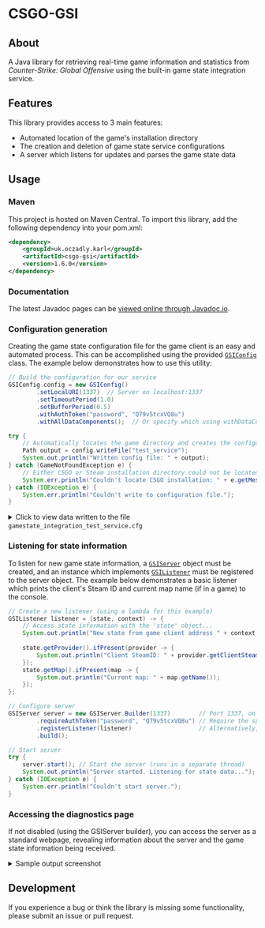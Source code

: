 # CSGO-GSI
## About
A Java library for retrieving real-time game information and statistics from *Counter-Strike: Global Offensive* using
the built-in game state integration service.

## Features
This library provides access to 3 main features:
- Automated location of the game's installation directory
- The creation and deletion of game state service configurations
- A server which listens for updates and parses the game state data

## Usage
### Maven
This project is hosted on Maven Central. To import this library, add the following dependency into your pom.xml:
```xml
<dependency>
    <groupId>uk.oczadly.karl</groupId>
    <artifactId>csgo-gsi</artifactId>
    <version>1.6.0</version>
</dependency>
```

### Documentation
The latest Javadoc pages can be [viewed online through Javadoc.io](https://www.javadoc.io/doc/uk.oczadly.karl/csgo-gsi).

### Configuration generation
Creating the game state configuration file for the game client is an easy and automated process. This can be 
accomplished using the provided [`GSIConfig`](https://www.javadoc.io/doc/uk.oczadly.karl/csgo-gsi/latest/uk/oczadly/karl/csgsi/config/GSIConfig.html)
 class. The example below demonstrates how to use this utility:

```java
// Build the configuration for our service
GSIConfig config = new GSIConfig()
        .setLocalURI(1337)  // Server on localhost:1337
        .setTimeoutPeriod(1.0)
        .setBufferPeriod(0.5)
        .withAuthToken("password", "Q79v5tcxVQ8u")
        .withAllDataComponents();  // Or specify which using withDataComponents(...)

try {
    // Automatically locates the game directory and creates the configuration file
    Path output = config.writeFile("test_service");
    System.out.println("Written config file: " + output);
} catch (GameNotFoundException e) {
    // Either CSGO or Steam installation directory could not be located
    System.err.println("Couldn't locate CSGO installation: " + e.getMessage());
} catch (IOException e) {
    System.err.println("Couldn't write to configuration file.");
}
```

<details>
<summary>Click to view data written to the file <code>gamestate_integration_test_service.cfg</code></summary>

```text
"Sample test service" {
    "uri"     "http://localhost:1337"
    "timeout" "1.0"
    "buffer"  "0.5"
    "auth" {
        "password" "Q79v5tcxVQ8u"
    }
    "data" {
        "map_round_wins"         "1"
        "map"                    "1"
        "player_id"              "1"
        "player_match_stats"     "1"
        "player_state"           "1"
        "player_weapons"         "1"
        "player_position"        "1"
        "provider"               "1"
        "round"                  "1"
        "allgrenades"            "1"
        "allplayers_id"          "1"
        "allplayers_match_stats" "1"
        "allplayers_position"    "1"
        "allplayers_state"       "1"
        "allplayers_weapons"     "1"
        "bomb"                   "1"
        "phase_countdowns"       "1"
    }
}
```
</details>

### Listening for state information
To listen for new game state information, a [`GSIServer`](https://www.javadoc.io/doc/uk.oczadly.karl/csgo-gsi/latest/uk/oczadly/karl/csgsi/GSIServer.html)
object must be created, and an instance which implements [`GSIListener`](https://www.javadoc.io/doc/uk.oczadly.karl/csgo-gsi/latest/uk/oczadly/karl/csgsi/GSIListener.html)
must be registered to the server object. The example below demonstrates a basic listener which prints the client's
 Steam ID and current map name (if in a game) to the console.

```java
// Create a new listener (using a lambda for this example)
GSIListener listener = (state, context) -> {
    // Access state information with the 'state' object...
    System.out.println("New state from game client address " + context.getAddress().getHostAddress());
    
    state.getProvider().ifPresent(provider -> {
        System.out.println("Client SteamID: " + provider.getClientSteamId());
    });
    state.getMap().ifPresent(map -> {
        System.out.println("Current map: " + map.getName());
    });
};

// Configure server
GSIServer server = new GSIServer.Builder(1337)        // Port 1337, on all network interfaces
        .requireAuthToken("password", "Q79v5tcxVQ8u") // Require the specified password
        .registerListener(listener)                   // Alternatively, you can call this dynamically on the GSIServer
        .build();

// Start server
try {
    server.start(); // Start the server (runs in a separate thread)
    System.out.println("Server started. Listening for state data...");
} catch (IOException e) {
    System.err.println("Couldn't start server.");
}
```

### Accessing the diagnostics page
If not disabled (using the GSIServer builder), you can access the server as a standard webpage, revealing information
 about the server and the game state information being received.
<details>
<summary>Sample output screenshot</summary>
<img src="https://user-images.githubusercontent.com/1368580/98445604-686b7c00-2110-11eb-9cc9-44886371eae2.png">
</details>

## Development
If you experience a bug or think the library is missing some functionality, please submit an issue or pull request.